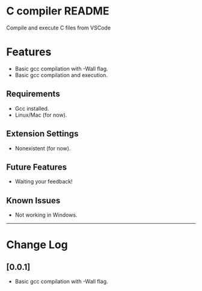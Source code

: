 # C compiler README

Compile and execute C files from VSCode

# Features

- Basic gcc compilation with -Wall flag.
- Basic gcc compilation and execution.

## Requirements

- Gcc installed.
- Linux/Mac (for now).

## Extension Settings

- Nonexistent (for now).

## Future Features

- Waiting your feedback!

## Known Issues

- Not working in Windows.

-----------------------------------------------------------------------------------------------------------

# Change Log
## [0.0.1]
- Basic gcc compilation with -Wall flag.